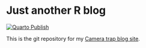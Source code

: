 # Just another R blog

<!-- badges: start -->

[![Quarto Publish](https://github.com/dlizcano/cametrapcesar/actions/workflows/publish.yml/badge.svg)](https://github.com/dlizcano/cametrapcesar/actions/workflows/publish.yml)

<!-- badges: end -->

This is the git repository for my [Camera trap blog site](https://dlizcano.github.io/cameratrap/).
